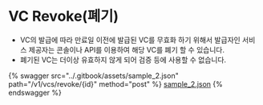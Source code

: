 # VC Revoke(폐기)

- VC의 발급에 따라 만료일 이전에 발급된 VC를 무효화 하기 위해서 발급자인 서비스 제공자는 콘솔이나 API를 이용하여 해당 VC를 폐기 할 수 있습니다.
- 폐기된 VC는 더이상 유효하지 않게 되어 검증 등에 사용할 수 없습니다.

{% swagger src="../.gitbook/assets/sample_2.json" path="/v1/vcs/revoke/{id}" method="post" %}
[sample_2.json](../.gitbook/assets/sample_2.json)
{% endswagger %}
